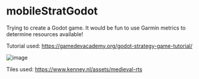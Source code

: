# mobileStratGodot
 Trying to create a Godot game. It would be fun to use Garmin metrics to determine resources available!

 Tutorial used: https://gamedevacademy.org/godot-strategy-game-tutorial/

![image](https://github.com/user-attachments/assets/fb3bc94a-820d-439d-aa8b-9e6e67162779)

Tiles used: https://www.kenney.nl/assets/medieval-rts
